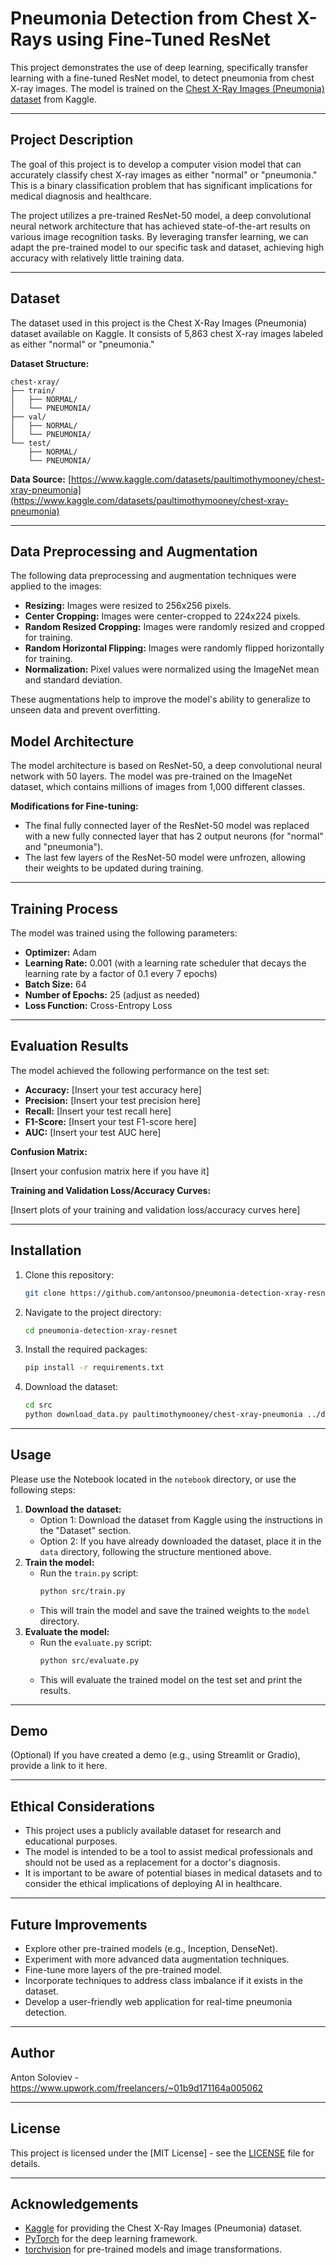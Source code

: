 # Pneumonia Detection from Chest X-Rays using Fine-Tuned ResNet

This project demonstrates the use of deep learning, specifically transfer learning with a fine-tuned ResNet model, to detect pneumonia from chest X-ray images. The model is trained on the [Chest X-Ray Images (Pneumonia) dataset](https://www.kaggle.com/datasets/paultimothymooney/chest-xray-pneumonia) from Kaggle.

-------

## Project Description

The goal of this project is to develop a computer vision model that can accurately classify chest X-ray images as either "normal" or "pneumonia." This is a binary classification problem that has significant implications for medical diagnosis and healthcare.

The project utilizes a pre-trained ResNet-50 model, a deep convolutional neural network architecture that has achieved state-of-the-art results on various image recognition tasks. By leveraging transfer learning, we can adapt the pre-trained model to our specific task and dataset, achieving high accuracy with relatively little training data.

-------

## Dataset

The dataset used in this project is the Chest X-Ray Images (Pneumonia) dataset available on Kaggle. It consists of 5,863 chest X-ray images labeled as either "normal" or "pneumonia."

**Dataset Structure:**

```plaintext
chest-xray/
├── train/
│   ├── NORMAL/
│   └── PNEUMONIA/
├── val/
│   ├── NORMAL/
│   └── PNEUMONIA/
└── test/
    ├── NORMAL/
    └── PNEUMONIA/
```

**Data Source:** [https://www.kaggle.com/datasets/paultimothymooney/chest-xray-pneumonia](https://www.kaggle.com/datasets/paultimothymooney/chest-xray-pneumonia)

-------

## Data Preprocessing and Augmentation

The following data preprocessing and augmentation techniques were applied to the images:

*   **Resizing:** Images were resized to 256x256 pixels.
*   **Center Cropping:** Images were center-cropped to 224x224 pixels.
*   **Random Resized Cropping:** Images were randomly resized and cropped for training.
*   **Random Horizontal Flipping:** Images were randomly flipped horizontally for training.
*   **Normalization:** Pixel values were normalized using the ImageNet mean and standard deviation.

These augmentations help to improve the model's ability to generalize to unseen data and prevent overfitting.

## Model Architecture

The model architecture is based on ResNet-50, a deep convolutional neural network with 50 layers. The model was pre-trained on the ImageNet dataset, which contains millions of images from 1,000 different classes.

**Modifications for Fine-tuning:**

*   The final fully connected layer of the ResNet-50 model was replaced with a new fully connected layer that has 2 output neurons (for "normal" and "pneumonia").
*   The last few layers of the ResNet-50 model were unfrozen, allowing their weights to be updated during training.

-------

## Training Process

The model was trained using the following parameters:

*   **Optimizer:** Adam
*   **Learning Rate:** 0.001 (with a learning rate scheduler that decays the learning rate by a factor of 0.1 every 7 epochs)
*   **Batch Size:** 64
*   **Number of Epochs:** 25 (adjust as needed)
*   **Loss Function:** Cross-Entropy Loss

-------

## Evaluation Results

The model achieved the following performance on the test set:

*   **Accuracy:** \[Insert your test accuracy here]
*   **Precision:** \[Insert your test precision here]
*   **Recall:** \[Insert your test recall here]
*   **F1-Score:** \[Insert your test F1-score here]
*   **AUC:** \[Insert your test AUC here]

**Confusion Matrix:**

\[Insert your confusion matrix here if you have it]

**Training and Validation Loss/Accuracy Curves:**

\[Insert plots of your training and validation loss/accuracy curves here]

-------

## Installation

1. Clone this repository:

    ```bash
    git clone https://github.com/antonsoo/pneumonia-detection-xray-resnet
    ```

2. Navigate to the project directory:

    ```bash
    cd pneumonia-detection-xray-resnet
    ```

3. Install the required packages:

    ```bash
    pip install -r requirements.txt
    ```

4. Download the dataset:

   ```bash
   cd src
   python download_data.py paultimothymooney/chest-xray-pneumonia ../data/chest_xray
   ```

-------

## Usage

Please use the Notebook located in the `notebook` directory, or use the following steps:

1. **Download the dataset:**
    *   Option 1: Download the dataset from Kaggle using the instructions in the "Dataset" section.
    *   Option 2: If you have already downloaded the dataset, place it in the `data` directory, following the structure mentioned above.
2. **Train the model:**
    *   Run the `train.py` script:
        ```bash
        python src/train.py
        ```
    *   This will train the model and save the trained weights to the `model` directory.
3. **Evaluate the model:**
    *   Run the `evaluate.py` script:
        ```bash
        python src/evaluate.py
        ```
    *   This will evaluate the trained model on the test set and print the results.

-------

## Demo

(Optional) If you have created a demo (e.g., using Streamlit or Gradio), provide a link to it here.

-------

## Ethical Considerations

*   This project uses a publicly available dataset for research and educational purposes.
*   The model is intended to be a tool to assist medical professionals and should not be used as a replacement for a doctor's diagnosis.
*   It is important to be aware of potential biases in medical datasets and to consider the ethical implications of deploying AI in healthcare.

-------

## Future Improvements

*   Explore other pre-trained models (e.g., Inception, DenseNet).
*   Experiment with more advanced data augmentation techniques.
*   Fine-tune more layers of the pre-trained model.
*   Incorporate techniques to address class imbalance if it exists in the dataset.
*   Develop a user-friendly web application for real-time pneumonia detection.

-------

## Author

Anton Soloviev - https://www.upwork.com/freelancers/~01b9d171164a005062

-------

## License

This project is licensed under the [MIT License] - see the [LICENSE](LICENSE) file for details.

-------

## Acknowledgements

*   [Kaggle](https://www.kaggle.com/) for providing the Chest X-Ray Images (Pneumonia) dataset.
*   [PyTorch](https://pytorch.org/) for the deep learning framework.
*   [torchvision](https://pytorch.org/vision/stable/index.html) for pre-trained models and image transformations.
